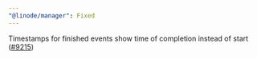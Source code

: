 ```yaml
---
"@linode/manager": Fixed
---
```


Timestamps for finished events show time of completion instead of start ([#9215](https://github.com/linode/manager/pull/9215))
